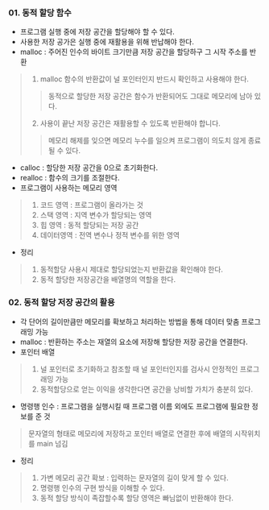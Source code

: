 ### 01. 동적 할당 함수

- 프로그램 실행 중에 저장 공간을 할당해야 할 수 있다.
- 사용한 저장 공가은 실행 중에 재활용을 위해 반납해야 한다.
- malloc : 주어진 인수의 바이트 크기만큼 저장 공간을 할당하구 그 시작 주소를 반환

> 1. malloc 함수의 반환값이 널 포인터인지 반드시 확인하고 사용해야 한다.
>> 동적으로  할당한 저장 공간은 함수가 반환되어도 그대로 메모리에 남아 있다. 
> 2. 사용이 끝난 저장 공간은 재활용할 수 있도록 반환해야 합니다.
>> 메모리 해제를 잊으면 메모리 누수를 일으켜 프로그램이 의도치 않게 종료될 수 있다.

- calloc : 할당한 저장 공간을 0으로 초기화한다.
- realloc : 함수의 크기를 조절한다.
- 프로그램이 사용하는 메모리 영역

> 1. 코드 영역 : 프로그램이 올라가는 것
> 2. 스택 영역 : 지역 변수가 할당되는 영역
> 3. 힙  영역 : 동적 할당되는 저장 공간
> 4. 데이터영역 : 전역 변수나 정적 변수를 위한 영역

- 정리 

> 1. 동적할당 사용시 제대로 할당되었는지 반환값을 확인해야 한다.
> 2. 동적 할당한 저장공간을 배열명의 역할을 한다.

### 02. 동적 할당 저장 공간의 활용

- 각 단어의 길이만큼만 메모리를 확보하고 처리하는 방법을 통해 데이터 맞춤 프로그래밍 가능
- malloc : 반환하는 주소는 재열의 요소에 저장해 할당한 저장 공간을 연결한다.
- 포인터 배열 

> 1. 널 포인터로 초기화하고 참조할 때 널 포인터인지를 검사시 안정적인 프로그래밍 가능
> 2. 동적할당으로 얻는 이익을 생각한다면 공간을 낭비할 가치가 충분히 있다.

- 명령행 인수 : 프로그램을 실행시킬 때 프로그램 이름 외에도 프로그램에 필요한 정보를 준 것

> 문자열의 형태로 메모리에 저장하고 포인터 배열로 연결한 후에 배열의 시작위치를 main 넘김

- 정리

> 1. 가변 메모리 공간 확보 : 입력하는 문자열의 길이 맞게 할 수 있다.
> 2. 명령행 인수의 구현 방식을 이해할 수 있다.
> 3. 동적 할당 방식이 족잡할수록 할당 영역은 빠님없이 반환해야 한다.
